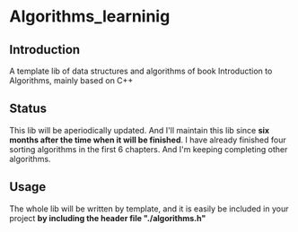 # Algorithms_learninig
## Introduction
A template lib of data structures and algorithms of book Introduction to Algorithms, mainly based on C++

## Status
This lib will be aperiodically updated. And I'll maintain this lib since **six months after the time when it will be finished**.
I have already finished four sorting algorithms in the first 6 chapters. And I'm keeping completing other algorithms.

## Usage
The whole lib will be written by template, and it is easily be included in your project **by including the header file "./algorithms.h"**
